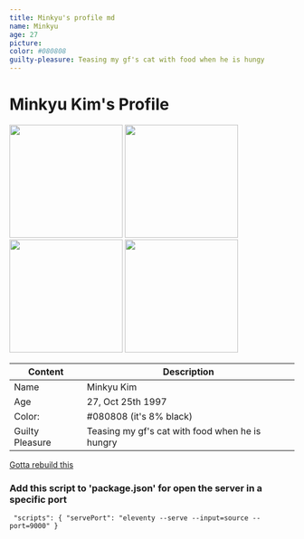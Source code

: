 ```yaml
---
title: Minkyu's profile md
name: Minkyu
age: 27 
picture: 
color: #080808
guilty-pleasure: Teasing my gf's cat with food when he is hungy
---
```


# Minkyu Kim's Profile
<!-- ![testImage](./sampleImage.png) -->
<!-- ![catHappy](https://i.ibb.co/p6PyR6hV/IMG-3958.jpg) -->
<img src= "https://i.ibb.co/p6PyR6hV/IMG-3958.jpg" width=200>
<img src= "https://i.ibb.co/jkHMH3hp/IMG-2526.jpg" width=200>
<img src= "https://i.ibb.co/TxkrzYD0/IMG-2521.jpg" width=200>
<img src= "https://i.ibb.co/4Z1YR7JH/IMG-2517.jpg" width=200>


| Content | Description |
| ----------- | ----------- |
| Name | Minkyu Kim |
| Age | 27, Oct 25th 1997 |
| Color: | #080808 (it's 8% black) |
| Guilty Pleasure | Teasing my gf's cat with food when he is hungry|

<!-- - Age: 27, Oct 25th 1997
- Favorite color: #080808 (it's 8% black)
- Guilty-Pleasure: Teasing my gf's cat with food when he is hungry -->



[Gotta rebuild this](http://allkustom.net)


### Add this script to 'package.json' for open the server in a specific port
` 
"scripts": {
    "servePort": "eleventy --serve --input=source --port=9000"
  }
`
